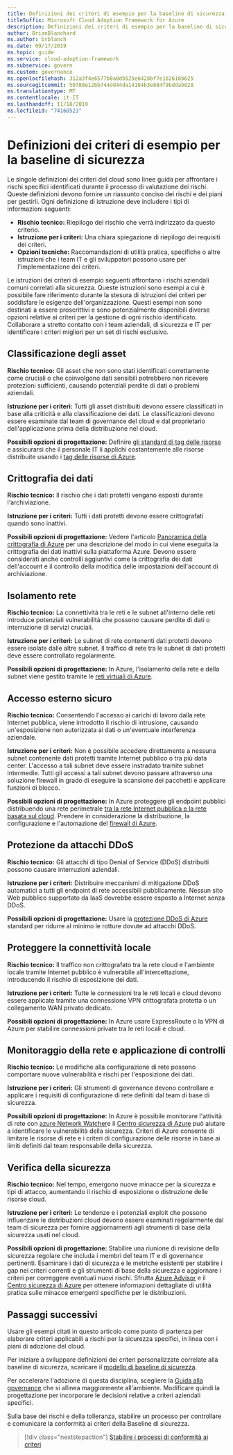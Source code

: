 ```yaml
---
title: Definizioni dei criteri di esempio per la baseline di sicurezza
titleSuffix: Microsoft Cloud Adoption Framework for Azure
description: Definizioni dei criteri di esempio per la baseline di sicurezza
author: BrianBlanchard
ms.author: brblanch
ms.date: 09/17/2019
ms.topic: guide
ms.service: cloud-adoption-framework
ms.subservice: govern
ms.custom: governance
ms.openlocfilehash: 312a3f4e6577b0a0db525e6428bf7e1b2616b625
ms.sourcegitcommit: 50788e12bb744dd44da14184b3e884f9bddab828
ms.translationtype: MT
ms.contentlocale: it-IT
ms.lasthandoff: 11/18/2019
ms.locfileid: "74160523"
---
```

# <a name="security-baseline-sample-policy-statements"></a>Definizioni dei criteri di esempio per la baseline di sicurezza

Le singole definizioni dei criteri del cloud sono linee guida per affrontare i rischi specifici identificati durante il processo di valutazione dei rischi. Queste definizioni devono fornire un riassunto conciso dei rischi e dei piani per gestirli. Ogni definizione di istruzione deve includere i tipi di informazioni seguenti:

- **Rischio tecnico:** Riepilogo del rischio che verrà indirizzato da questo criterio.
- **Istruzione per i criteri:** Una chiara spiegazione di riepilogo dei requisiti dei criteri.
- **Opzioni tecniche:** Raccomandazioni di utilità pratica, specifiche o altre istruzioni che i team IT e gli sviluppatori possono usare per l'implementazione dei criteri.

Le istruzioni dei criteri di esempio seguenti affrontano i rischi aziendali comuni correlati alla sicurezza. Queste istruzioni sono esempi a cui è possibile fare riferimento durante la stesura di istruzioni dei criteri per soddisfare le esigenze dell'organizzazione. Questi esempi non sono destinati a essere proscrittivi e sono potenzialmente disponibili diverse opzioni relative ai criteri per la gestione di ogni rischio identificato. Collaborare a stretto contatto con i team aziendali, di sicurezza e IT per identificare i criteri migliori per un set di rischi esclusivo.

## <a name="asset-classification"></a>Classificazione degli asset

**Rischio tecnico:** Gli asset che non sono stati identificati correttamente come cruciali o che coinvolgono dati sensibili potrebbero non ricevere protezioni sufficienti, causando potenziali perdite di dati o problemi aziendali.

**Istruzione per i criteri:** Tutti gli asset distribuiti devono essere classificati in base alla criticità e alla classificazione dei dati. Le classificazioni devono essere esaminate dal team di governance del cloud e dal proprietario dell'applicazione prima della distribuzione nel cloud.

**Possibili opzioni di progettazione:** Definire [gli standard di tag delle risorse](../../decision-guides/resource-tagging/index.md) e assicurarsi che il personale IT li applichi costantemente alle risorse distribuite usando i [tag delle risorse di Azure](https://docs.microsoft.com/azure/azure-resource-manager/resource-group-using-tags).

## <a name="data-encryption"></a>Crittografia dei dati

**Rischio tecnico:** Il rischio che i dati protetti vengano esposti durante l'archiviazione.

**Istruzione per i criteri:** Tutti i dati protetti devono essere crittografati quando sono inattivi.

**Possibili opzioni di progettazione:** Vedere l'articolo [Panoramica della crittografia di Azure](https://docs.microsoft.com/azure/security/security-azure-encryption-overview) per una descrizione del modo in cui viene eseguita la crittografia dei dati inattivi sulla piattaforma Azure. Devono essere considerati anche controlli aggiuntivi come la crittografia dei dati dell'account e il controllo della modifica delle impostazioni dell'account di archiviazione.

## <a name="network-isolation"></a>Isolamento rete

**Rischio tecnico:** La connettività tra le reti e le subnet all'interno delle reti introduce potenziali vulnerabilità che possono causare perdite di dati o interruzione di servizi cruciali.

**Istruzione per i criteri:** Le subnet di rete contenenti dati protetti devono essere isolate dalle altre subnet. Il traffico di rete tra le subnet di dati protetti deve essere controllato regolarmente.

**Possibili opzioni di progettazione:** In Azure, l'isolamento della rete e della subnet viene gestito tramite le [reti virtuali di Azure](https://docs.microsoft.com/azure/virtual-network/virtual-networks-overview).

## <a name="secure-external-access"></a>Accesso esterno sicuro

**Rischio tecnico:** Consentendo l'accesso ai carichi di lavoro dalla rete Internet pubblica, viene introdotto il rischio di intrusione, causando un'esposizione non autorizzata ai dati o un'eventuale interferenza aziendale.

**Istruzione per i criteri:** Non è possibile accedere direttamente a nessuna subnet contenente dati protetti tramite Internet pubblico o tra più data center. L'accesso a tali subnet deve essere instradato tramite subnet intermedie. Tutti gli accessi a tali subnet devono passare attraverso una soluzione firewall in grado di eseguire la scansione dei pacchetti e applicare funzioni di blocco.

**Possibili opzioni di progettazione:** In Azure proteggere gli endpoint pubblici distribuendo una rete perimetrale [tra la rete Internet pubblica e la rete basata sul cloud](https://docs.microsoft.com/azure/architecture/reference-architectures/dmz/secure-vnet-dmz?toc=https://docs.microsoft.com/azure/cloud-adoption-framework/toc.json&bc=https://docs.microsoft.com/azure/cloud-adoption-framework/_bread/toc.json). Prendere in considerazione la distribuzione, la configurazione e l'automazione del [firewall di Azure](https://docs.microsoft.com/azure/firewall).

## <a name="ddos-protection"></a>Protezione da attacchi DDoS

**Rischio tecnico:** Gli attacchi di tipo Denial of Service (DDoS) distribuiti possono causare interruzioni aziendali.

**Istruzione per i criteri:** Distribuire meccanismi di mitigazione DDoS automatici a tutti gli endpoint di rete accessibili pubblicamente. Nessun sito Web pubblico supportato da IaaS dovrebbe essere esposto a Internet senza DDoS.

**Possibili opzioni di progettazione:** Usare la [protezione DDoS di Azure](https://docs.microsoft.com/azure/virtual-network/ddos-protection-overview) standard per ridurre al minimo le rotture dovute ad attacchi DDoS.

## <a name="secure-on-premises-connectivity"></a>Proteggere la connettività locale

**Rischio tecnico:** Il traffico non crittografato tra la rete cloud e l'ambiente locale tramite Internet pubblico è vulnerabile all'intercettazione, introducendo il rischio di esposizione dei dati.

**Istruzione per i criteri:** Tutte le connessioni tra le reti locali e cloud devono essere applicate tramite una connessione VPN crittografata protetta o un collegamento WAN privato dedicato.

**Possibili opzioni di progettazione:** In Azure usare ExpressRoute o la VPN di Azure per stabilire connessioni private tra le reti locali e cloud.

## <a name="network-monitoring-and-enforcement"></a>Monitoraggio della rete e applicazione di controlli

**Rischio tecnico:** Le modifiche alla configurazione di rete possono comportare nuove vulnerabilità e rischi per l'esposizione dei dati.

**Istruzione per i criteri:** Gli strumenti di governance devono controllare e applicare i requisiti di configurazione di rete definiti dal team di base di sicurezza.

**Possibili opzioni di progettazione:** In Azure è possibile monitorare l'attività di rete con [azure Network Watcher](https://docs.microsoft.com/azure/network-watcher/network-watcher-monitoring-overview)e il [Centro sicurezza di Azure](https://docs.microsoft.com/azure/security-center/security-center-network-recommendations) può aiutare a identificare le vulnerabilità della sicurezza. Criteri di Azure consente di limitare le risorse di rete e i criteri di configurazione delle risorse in base ai limiti definiti dal team responsabile della sicurezza.

## <a name="security-review"></a>Verifica della sicurezza

**Rischio tecnico:** Nel tempo, emergono nuove minacce per la sicurezza e tipi di attacco, aumentando il rischio di esposizione o distruzione delle risorse cloud.

**Istruzione per i criteri:** Le tendenze e i potenziali exploit che possono influenzare le distribuzioni cloud devono essere esaminati regolarmente dal team di sicurezza per fornire aggiornamenti agli strumenti di base della sicurezza usati nel cloud.

**Possibili opzioni di progettazione:** Stabilire una riunione di revisione della sicurezza regolare che includa i membri del team IT e di governance pertinenti. Esaminare i dati di sicurezza e le metriche esistenti per stabilire i gap nei criteri correnti e gli strumenti di base della sicurezza e aggiornare i criteri per correggere eventuali nuovi rischi. Sfrutta [Azure Advisor](https://docs.microsoft.com/azure/advisor/advisor-overview) e il [Centro sicurezza di Azure](https://docs.microsoft.com/azure/security-center/security-center-intro) per ottenere informazioni dettagliate di utilità pratica sulle minacce emergenti specifiche per le distribuzioni.

## <a name="next-steps"></a>Passaggi successivi

Usare gli esempi citati in questo articolo come punto di partenza per elaborare criteri applicabili a rischi per la sicurezza specifici, in linea con i piani di adozione del cloud.

Per iniziare a sviluppare definizioni dei criteri personalizzate correlate alla baseline di sicurezza, scaricare il [modello di baseline di sicurezza](./template.md).

Per accelerare l'adozione di questa disciplina, scegliere la [Guida alla governance](../guides/index.md) che si allinea maggiormente all'ambiente. Modificare quindi la progettazione per incorporare le decisioni relative a criteri aziendali specifici.

Sulla base dei rischi e della tolleranza, stabilire un processo per controllare e comunicare la conformità ai criteri della Baseline di sicurezza.

> [!div class="nextstepaction"]
> [Stabilire i processi di conformità ai criteri](./compliance-processes.md)
